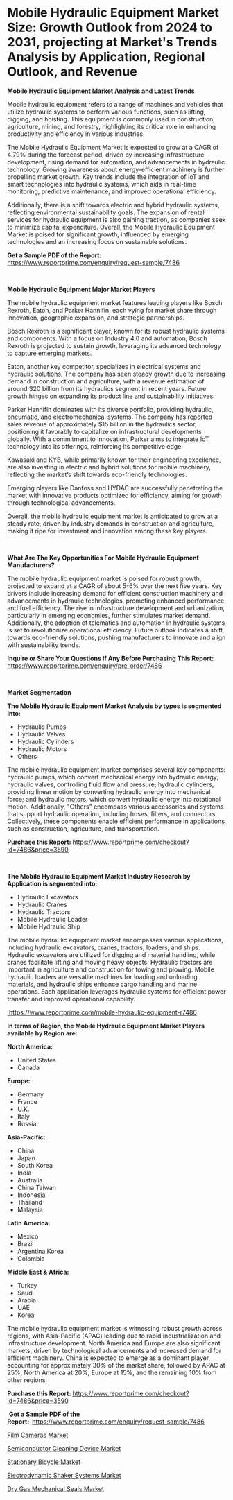 <p><h1>Mobile Hydraulic Equipment Market Size: Growth Outlook from 2024 to 2031, projecting at Market's Trends Analysis by Application, Regional Outlook, and Revenue</h1></p><p><strong>Mobile Hydraulic Equipment Market Analysis and Latest Trends</strong></p>
<p><p>Mobile hydraulic equipment refers to a range of machines and vehicles that utilize hydraulic systems to perform various functions, such as lifting, digging, and hoisting. This equipment is commonly used in construction, agriculture, mining, and forestry, highlighting its critical role in enhancing productivity and efficiency in various industries.</p><p>The Mobile Hydraulic Equipment Market is expected to grow at a CAGR of 4.79% during the forecast period, driven by increasing infrastructure development, rising demand for automation, and advancements in hydraulic technology. Growing awareness about energy-efficient machinery is further propelling market growth. Key trends include the integration of IoT and smart technologies into hydraulic systems, which aids in real-time monitoring, predictive maintenance, and improved operational efficiency. </p><p>Additionally, there is a shift towards electric and hybrid hydraulic systems, reflecting environmental sustainability goals. The expansion of rental services for hydraulic equipment is also gaining traction, as companies seek to minimize capital expenditure. Overall, the Mobile Hydraulic Equipment Market is poised for significant growth, influenced by emerging technologies and an increasing focus on sustainable solutions.</p></p>
<p><strong>Get a Sample PDF of the Report:&nbsp;</strong> <a href="https://www.reportprime.com/enquiry/request-sample/7486">https://www.reportprime.com/enquiry/request-sample/7486</a></p>
<p>&nbsp;</p>
<p><strong>Mobile Hydraulic Equipment Major Market Players</strong></p>
<p><p>The mobile hydraulic equipment market features leading players like Bosch Rexroth, Eaton, and Parker Hannifin, each vying for market share through innovation, geographic expansion, and strategic partnerships. </p><p>Bosch Rexroth is a significant player, known for its robust hydraulic systems and components. With a focus on Industry 4.0 and automation, Bosch Rexroth is projected to sustain growth, leveraging its advanced technology to capture emerging markets. </p><p>Eaton, another key competitor, specializes in electrical systems and hydraulic solutions. The company has seen steady growth due to increasing demand in construction and agriculture, with a revenue estimation of around $20 billion from its hydraulics segment in recent years. Future growth hinges on expanding its product line and sustainability initiatives.</p><p>Parker Hannifin dominates with its diverse portfolio, providing hydraulic, pneumatic, and electromechanical systems. The company has reported sales revenue of approximately $15 billion in the hydraulics sector, positioning it favorably to capitalize on infrastructural developments globally. With a commitment to innovation, Parker aims to integrate IoT technology into its offerings, reinforcing its competitive edge.</p><p>Kawasaki and KYB, while primarily known for their engineering excellence, are also investing in electric and hybrid solutions for mobile machinery, reflecting the market’s shift towards eco-friendly technologies. </p><p>Emerging players like Danfoss and HYDAC are successfully penetrating the market with innovative products optimized for efficiency, aiming for growth through technological advancements.</p><p>Overall, the mobile hydraulic equipment market is anticipated to grow at a steady rate, driven by industry demands in construction and agriculture, making it ripe for investment and innovation among these key players.</p></p>
<p>&nbsp;</p>
<p><strong>What Are The Key Opportunities For Mobile Hydraulic Equipment Manufacturers?</strong></p>
<p><p>The mobile hydraulic equipment market is poised for robust growth, projected to expand at a CAGR of about 5-6% over the next five years. Key drivers include increasing demand for efficient construction machinery and advancements in hydraulic technologies, promoting enhanced performance and fuel efficiency. The rise in infrastructure development and urbanization, particularly in emerging economies, further stimulates market demand. Additionally, the adoption of telematics and automation in hydraulic systems is set to revolutionize operational efficiency. Future outlook indicates a shift towards eco-friendly solutions, pushing manufacturers to innovate and align with sustainability trends.</p></p>
<p><strong>Inquire or Share Your Questions If Any Before Purchasing This Report:</strong> <a href="https://www.reportprime.com/enquiry/pre-order/7486">https://www.reportprime.com/enquiry/pre-order/7486</a></p>
<p>&nbsp;</p>
<p><strong>Market Segmentation</strong></p>
<p><strong>The Mobile Hydraulic Equipment Market Analysis by types is segmented into:</strong></p>
<p><ul><li>Hydraulic Pumps</li><li>Hydraulic Valves</li><li>Hydraulic Cylinders</li><li>Hydraulic Motors</li><li>Others</li></ul></p>
<p><p>The mobile hydraulic equipment market comprises several key components: hydraulic pumps, which convert mechanical energy into hydraulic energy; hydraulic valves, controlling fluid flow and pressure; hydraulic cylinders, providing linear motion by converting hydraulic energy into mechanical force; and hydraulic motors, which convert hydraulic energy into rotational motion. Additionally, "Others" encompass various accessories and systems that support hydraulic operation, including hoses, filters, and connectors. Collectively, these components enable efficient performance in applications such as construction, agriculture, and transportation.</p></p>
<p><strong>Purchase this Report:&nbsp;</strong><a href="https://www.reportprime.com/checkout?id=7486&price=3590">https://www.reportprime.com/checkout?id=7486&price=3590</a></p>
<p>&nbsp;</p>
<p><strong>The Mobile Hydraulic Equipment Market Industry Research by Application is segmented into:</strong></p>
<p><ul><li>Hydraulic Excavators</li><li>Hydraulic Cranes</li><li>Hydraulic Tractors</li><li>Mobile Hydraulic Loader</li><li>Mobile Hydraulic Ship</li></ul></p>
<p><p>The mobile hydraulic equipment market encompasses various applications, including hydraulic excavators, cranes, tractors, loaders, and ships. Hydraulic excavators are utilized for digging and material handling, while cranes facilitate lifting and moving heavy objects. Hydraulic tractors are important in agriculture and construction for towing and plowing. Mobile hydraulic loaders are versatile machines for loading and unloading materials, and hydraulic ships enhance cargo handling and marine operations. Each application leverages hydraulic systems for efficient power transfer and improved operational capability.</p></p>
<p><a href="https://www.reportprime.com/mobile-hydraulic-equipment-r7486">&nbsp;https://www.reportprime.com/mobile-hydraulic-equipment-r7486</a></p>
<p><strong>In terms of Region, the Mobile Hydraulic Equipment Market Players available by Region are:</strong></p>
<p>
    <p> <strong> North America: </strong>
        <ul>
            <li>United States</li>
            <li>Canada</li>
        </ul>
        </p> 
    <p> <strong> Europe: </strong>
        <ul>
            <li>Germany</li>
            <li>France</li>
            <li>U.K.</li>
            <li>Italy</li>
            <li>Russia</li>
        </ul>
        </p> 
    <p> <strong> Asia-Pacific: </strong>
        <ul>
            <li>China</li>
            <li>Japan</li>
            <li>South Korea</li>
            <li>India</li>
            <li>Australia</li>
            <li>China Taiwan</li>
            <li>Indonesia</li>
            <li>Thailand</li>
            <li>Malaysia</li>
        </ul>
        </p> 
    <p> <strong> Latin America: </strong>
        <ul>
            <li>Mexico</li>
            <li>Brazil</li>
            <li>Argentina Korea</li>
            <li>Colombia</li>
        </ul>
        </p> 
    <p> <strong> Middle East & Africa: </strong>
        <ul>
            <li>Turkey</li>
            <li>Saudi</li>
            <li>Arabia</li>
            <li>UAE</li>
            <li>Korea</li>
        </ul>
    </p>
    </p>
<p><p>The mobile hydraulic equipment market is witnessing robust growth across regions, with Asia-Pacific (APAC) leading due to rapid industrialization and infrastructure development. North America and Europe are also significant markets, driven by technological advancements and increased demand for efficient machinery. China is expected to emerge as a dominant player, accounting for approximately 30% of the market share, followed by APAC at 25%, North America at 20%, Europe at 15%, and the remaining 10% from other regions.</p></p>
<p><strong>Purchase this Report: </strong><a href="https://www.reportprime.com/checkout?id=7486&price=3590">https://www.reportprime.com/checkout?id=7486&price=3590</a></p>
<p>&nbsp;<strong>Get a Sample PDF of the Report:&nbsp;&nbsp;</strong><a href="https://www.reportprime.com/enquiry/request-sample/7486">https://www.reportprime.com/enquiry/request-sample/7486</a></p>
<p><strong></strong></p>
<p><p><a href="https://www.linkedin.com/pulse/global-film-cameras-industry-analysis-report-market-size-share-nspac?trackingId=9Y37Os9NQ4C66Bj4bg%2F5ZQ%3D%3D">Film Cameras Market</a></p><p><a href="https://issuu.com/reportprime-2/docs/semiconductor-cleaning-device-marke_8da55f3acddbf7">Semiconductor Cleaning Device Market</a></p><p><a href="https://www.linkedin.com/pulse/how-stationary-bicycle-market-evolved-key-trends-regional-dynamics-mgy4c?trackingId=PfjC2JlAQMGRITsqmaCZwg%3D%3D">Stationary Bicycle Market</a></p><p><a href="https://github.com/dfs4ff/Market-Research-Report-List-1/blob/main/electrodynamic-shaker-systems-market.md">Electrodynamic Shaker Systems Market</a></p><p><a href="https://issuu.com/reportprime-2/docs/dry-gas-mechanical-seals-market-siz_94d0e573b9f2c5">Dry Gas Mechanical Seals Market</a></p></p>